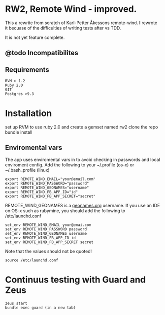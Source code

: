 RW2, Remote Wind - improved.
============================

This a rewrite from scratch of Karl-Petter Åkessons remote-wind. I rewrote it becuase of the difficulties of writing tests
after vs TDD.

It is not yet feature complete.

@todo Incompatibilites
----------------

Requirements
------------
```
RVM > 1.2
Ruby 2.0
GIT
Postgres >9.3
```

Installation
============
set up RVM to use ruby 2.0 and create a gemset named rw2
clone the repo
bundle install

Enviromental vars
------------
The app uses enviromental vars in to avoid checking in passwords and local enviroment config.
Add the following to your ~/.profile (os-x) or  ~/.bash_profile (linux)
```
export REMOTE_WIND_EMAIL="your@email.com"
export REMOTE_WIND_PASSWORD="password"
export REMOTE_WIND_GEONAMES="username"
export REMOTE_WIND_FB_APP_ID="id"
export REMOTE_WIND_FB_APP_SECRET="secret"
```
REMOTE_WIND_GEONAMES is a [geonames.org](http://www.geonames.org) username.
If you use an IDE on OS-x such as rubymine, you should add the following to /etc/launchd.conf
```
set_env REMOTE_WIND_EMAIL your@emai.com
set_env REMOTE_WIND_PASSWORD password
set_env REMOTE_WIND_GEONAMES username
set_env REMOTE_WIND_FB_APP_ID id
set_env REMOTE_WIND_FB_APP_SECRET secret
```
Note that the values should not be quoted!
```
source /etc/launchd.conf
```

Continuus testing with Guard and Zeus
=====================================
```
zeus start
bundle exec guard (in a new tab)
```
